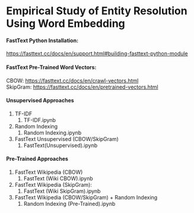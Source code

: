 # Empirical Study of Entity Resolution Using Word Embedding

#### FastText Python Installation:
https://fasttext.cc/docs/en/support.html#building-fasttext-python-module

#### FastText Pre-Trained Word Vectors:
CBOW: https://fasttext.cc/docs/en/crawl-vectors.html  
SkipGram: https://fasttext.cc/docs/en/pretrained-vectors.html  


#### Unsupervised Approaches
1. TF-IDF
    1. TF-IDF.ipynb
2. Random Indexing
    1. Random Indexing.ipynb
3. FastText Unsupervised (CBOW/SkipGram)
    1. FastText(Unsupervised).ipynb

#### Pre-Trained Approaches
1. FastText Wikipedia (CBOW)
    1. FastText (Wiki CBOW).ipynb
2. FastText Wikipedia (SkipGram):
    1. FastText (Wiki SkipGram).ipynb
3. FastText Wikipedia (CBOW/SkipGram) + Random Indexing
    1. Random Indexing (Pre-Trained).ipynb
